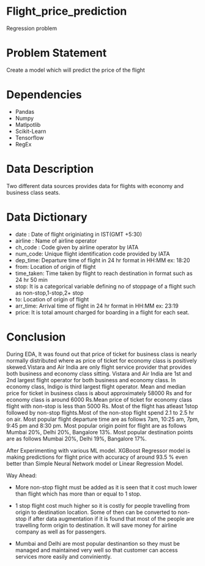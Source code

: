# Flight_price_prediction
Regression problem

# Problem Statement
Create a model which will predict the price of the flight

# Dependencies
- Pandas
- Numpy
- Matlpotlib
- Scikit-Learn
- Tensorflow
- RegEx

# Data Description
Two different data sources provides data for flights with economy and business class seats.

# Data Dictionary

- date : Date of flight originiating in IST(GMT +5:30)
- airline : Name of airline operator
- ch_code : Code given by airline operator by IATA
- num_code: Unique flight identification code provided by IATA
- dep_time: Departure time of flight in 24 hr format in HH:MM ex: 18:20
- from: Location of origin of flight
- time_taken: Time taken by flight to reach destination in format such as 24 hr 50 min
- stop: It is a categorical variable defining no of stoppage of a flight such as non-stop,1-stop,2+ stop
- to: Location of origin of flight
- arr_time: Arrival time of flight in 24 hr format in HH:MM ex: 23:19
- price: It is total amount charged for boarding in a flight for each seat.

# Conclusion
During EDA, It was found out that price of ticket for business class is nearly normally distributed where as price of ticket for economy class is positively skewed.Vistara and Air India are only flight service provider that provides both business and economy class sitting. Vistara and Air India are 1st and 2nd largest flight operator for both business and economy class. In economy class, Indigo is third largest flight operator. Mean and median price for ticket in business class is about approximately 58000 Rs and for economy class is around 6000 Rs.Mean price of ticket for economy class flight with non-stop is less than 5000 Rs. Most of the flight has atleast 1stop followed by non-stop flights.Most of the non-stop flight spend 2.1 to 2.5 hr on air. Most popular flight departure time are as follows 7am, 10:25 am, 7pm, 9:45 pm and 8:30 pm. Most popular origin point for flight are as follows Mumbai 20%, Delhi 20%, Bangalore 13%. Most popular destination points are as follows Mumbai 20%, Delhi 19%, Bangalore 17%.

After Experimenting with various ML model. XGBoost Regressor model is making predictions for flight price with accuracy of around 93.5 % even better than Simple Neural Network model or Linear Regression Model.

Way Ahead:

- More non-stop flight must be added as it is seen that it cost much lower than flight which has more than or equal to 1 stop.

- 1 stop flight cost much higher so it is costly for people travelling from origin to destination location. Some of then can be converted to non-stop if after data augmentation if it is found that most of the people are travelling form origin to destination. It will save money for airline company as well as for passengers.

- Mumbai and Delhi are most popular destinantion so they must be managed and maintained very well so that customer can access services more easily and conviniently.



